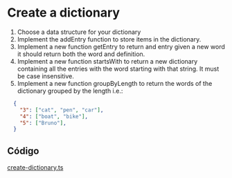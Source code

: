 # Create a dictionary

1. Choose a data structure for your dictionary
2. Implement the addEntry function to store items in the dictionary.
3. Implement a new function getEntry to return and entry given a new word it should return both the word and definition.
4. Implement a new function startsWith to return a new dictionary containing all the entries with the word starting with that string. It must be case insensitive.
5. Implement a new function groupByLength to return the words of the dictionary grouped by the length i.e.:

```json
  {
    "3": ["cat", "pen", "car"],
    "4": ["boat", "bike"],
    "5": ["Bruno"],
  }
```

## Código

[create-dictionary.ts](./create-dictionary.ts)
